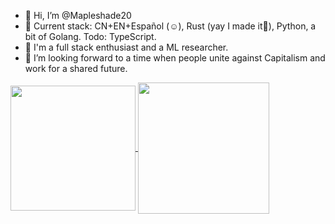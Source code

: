 - 👋 Hi, I’m @Mapleshade20
- 👀 Current stack: CN+EN+Español (☺️), Rust (yay I made it🎉), Python, a bit of Golang. Todo: TypeScript.
- 🌱 I'm a full stack enthusiast and a ML researcher.
- 💞️ I’m looking forward to a time when people unite against Capitalism and work for a shared future.

<a href="https://github.com/anuraghazra/github-readme-stats">
  <img height=200 align="center" src="https://github-readme-stats.vercel.app/api?username=Mapleshade20&locale=es&theme=ambient_gradient&rank_icon=github" />
</a>
<a href="https://github.com/anuraghazra/github-readme-stats">
  <img height=210 align="center" src="https://github-readme-stats.vercel.app/api/top-langs?username=Mapleshade20&layout=compact&langs_count=8&card_width=320&theme=buefy" />
</a>

<!---
Mapleshade20/Mapleshade20 is a ✨ special ✨ repository because its `README.md` (this file) appears on your GitHub profile.
You can click the Preview link to take a look at your changes.
--->
